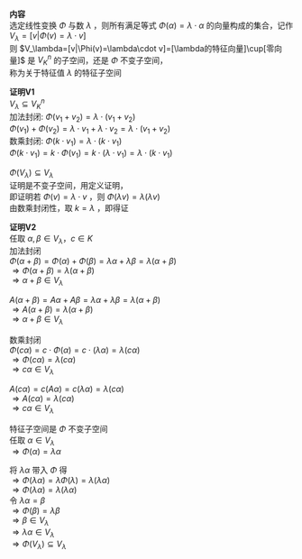 **内容**  
选定线性变换 $\Phi$ 与数 $\lambda$ ，则所有满足等式 $\Phi(\alpha)=\lambda\cdot\alpha$ 的向量构成的集合，记作 $V_\lambda=[v|\Phi(v)=\lambda\cdot v]$  
则 $V_\lambda=[v|\Phi(v)=\lambda\cdot v]=[\lambda的特征向量]\cup[零向量]$ 是 $V_K^n$ 的子空间，还是 $\Phi$ 不变子空间，  
称为关于特征值 $\lambda$ 的特征子空间  
  
**证明V1**  
 $V_\lambda\subseteq V_K^n$  
加法封闭:  $\Phi(v_1+v_2)=\lambda\cdot(v_1+v_2)$  
 $\Phi(v_1)+\Phi(v_2)=\lambda\cdot v_1+\lambda\cdot v_2=\lambda\cdot(v_1+v_2)$  
数乘封闭:  $\Phi(k\cdot v_1)=\lambda\cdot(k\cdot v_1)$  
 $\Phi(k\cdot v_1)=k\cdot\Phi(v_1)=k\cdot(\lambda\cdot v_1)=\lambda\cdot(k\cdot v_1)$  
  
 $\Phi(V_\lambda)\subseteq V_\lambda$  
证明是不变子空间，用定义证明，  
即证明若 $\Phi(v)=\lambda\cdot v$ ，则 $\Phi(\lambda v)=\lambda(\lambda v)$  
由数乘封闭性，取 $k=\lambda$ ，即得证  
  
**证明V2**  
任取 $\alpha,\beta\in V_\lambda，c\in K$  
加法封闭  
 $\Phi(\alpha+\beta)=\Phi(\alpha)+\Phi(\beta)=\lambda\alpha+\lambda\beta=\lambda(\alpha+\beta)$  
 $\Rightarrow \Phi(\alpha+\beta)=\lambda(\alpha+\beta)$  
 $\Rightarrow \alpha+\beta\in V_\lambda$  
  
 $A(\alpha+\beta)=A\alpha+A\beta=\lambda\alpha+\lambda\beta=\lambda(\alpha+\beta)$  
 $\Rightarrow A(\alpha+\beta)=\lambda(\alpha+\beta)$  
 $\Rightarrow \alpha+\beta\in V_\lambda$  
  
数乘封闭  
 $\Phi(c\alpha)=c\cdot\Phi(\alpha)=c\cdot(\lambda\alpha)=\lambda(c\alpha)$  
 $\Rightarrow \Phi(c\alpha)=\lambda(c\alpha)$  
 $\Rightarrow c\alpha\in V_\lambda$  
  
 $A(c\alpha)=c(A\alpha)=c(\lambda\alpha)=\lambda(c\alpha)$  
 $\Rightarrow A(c\alpha)=\lambda(c\alpha)$  
 $\Rightarrow c\alpha\in V_\lambda$  
  
特征子空间是 $\Phi$ 不变子空间  
任取 $\alpha\in V_\lambda$  
 $\Rightarrow \Phi(\alpha)=\lambda\alpha$  
  
将 $\lambda\alpha$ 带入 $\Phi$ 得  
 $\Rightarrow \Phi(\lambda\alpha)=\lambda\Phi(\lambda)=\lambda(\lambda\alpha)$  
 $\Rightarrow \Phi(\lambda\alpha)=\lambda(\lambda\alpha)$  
令 $\lambda\alpha=\beta$  
 $\Rightarrow \Phi(\beta)=\lambda\beta$  
 $\Rightarrow \beta\in V_\lambda$  
 $\Rightarrow \lambda\alpha\in V_\lambda$  
 $\Rightarrow \Phi(V_\lambda)\subseteq V_\lambda$  
